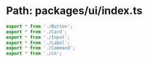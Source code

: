 # Path: packages/ui/index.ts

```ts
export * from './Button';
export * from './Card';
export * from './Input';
export * from './Label';
export * from './Command';
export * from './cn';
```
